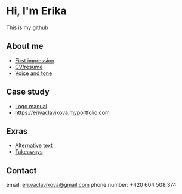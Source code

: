 # Hi, I'm Erika
This is my github

## About me
- [First impression](02-first-impression)
- [CV/resumé](04-experience)
- [Voice and tone](03-voice-tone)

## Case study
- [Logo manual](05-poject)
- https://erivaclavikova.myportfolio.com

## Exras 
- [Alternative text](01-alternative-text) 
- [Takeaways](takeaways)

## Contact
email: eri.vaclavikova@gmail.com
phone number: +420 604 508 374


 
